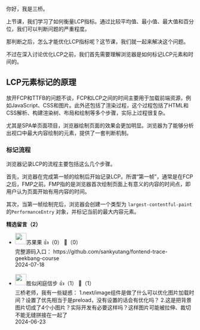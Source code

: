 你好，我是三桥。

上节课，我们学习了如何衡量LCP指标。通过比较平均值、最小值、最大值和百分位，我们可以判断问题的严重程度。

那判断之后，怎么才能优化LCP指标呢？这节课，我们就一起来解决这个问题。

不过在深入讨论优化LCP之前，我们首先需要理解浏览器是如何标记LCP元素和时间的。

## LCP元素标记的原理

放开FCP和TTFB的问题不谈，FCP和LCP之间的时间主要用于加载前端资源，例如JavaScript、CSS和图片。此外还包括了渲染过程，这个过程包括了HTML和CSS解析、构建渲染树、布局和绘制等多个步骤，实际上过程很复杂。

尤其是SPA单页面项目，浏览器绘制页面的效果会更加明显。浏览器为了能够分析出视口中最大内容绘制的元素，提供了一套判断机制。

### 标记流程

浏览器记录LCP的流程主要包括这么几个步骤。

首先，浏览器在完成第一帧的绘制后开始记录LCP。所谓“第一帧”，通常是在FCP之后，FMP之前。FMP指的是浏览器首次绘制页面上有意义的内容的时间点，即用户认为页面开始有用内容的时间。

其次，当第一帧绘制完后，浏览器会创建一个类型为 `largest-contentful-paint` 的`PerformanceEntry` 对象，并标记当前的最大内容元素。
<div><strong>精选留言（2）</strong></div><ul>
<li><img src="https://static001.geekbang.org/account/avatar/00/2b/86/73/5190bbde.jpg" width="30px"><span>苏果果</span> 👍（0） 💬（0）<div>完整源码入口：
https:&#47;&#47;github.com&#47;sankyutang&#47;fontend-trace-geekbang-course</div>2024-07-18</li><br/><li><img src="https://static001.geekbang.org/account/avatar/00/24/40/46/f299bf6c.jpg" width="30px"><span>胜似闲庭信步</span> 👍（1） 💬（1）<div>三桥老师，我有一些疑惑：
1.next&#47;image组件是做了什么可以优化图片加载时间？设置了优先相当于是preload，没有设置的话会有优化吗？
2.这是把背景图片切成了4个小图片？实际开发有必要这样吗？这样图片可能被拉伸、裁切不能无缝拼接在一起了</div>2024-06-23</li><br/>
</ul>